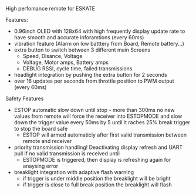 High perfomance remote for ESKATE

Features:

- 0.96inch OLED with 128x64 with high frequently display update rate to have smooth and accurate inforamtions (every 60ms)
- vibration feature (Alarm on low batttery from Board, Remote battery...)
- extra button to switch between 3 different main Screens 
  - Speed, Disance, Voltage
  - Voltage, Motor amps, Battery amps
  - DEBUG RSSI, cycle time, failed transmissions
- headlight integration by pushing the extra button for 2 seconds
- over 16 updates per seconds from throttle position to PWM output (every 60ms)

Safety Features

- ESTOP automatic slow down until stop - more than 300ms no new values from remote will force the receiver into ESTOPMODE and slow down the trigger value every 50ms by 5 until it raches 25% break trigger to stop the board safe
  - ESTOP will armed automaticly after first valid transmission between remote and receiver
- priority transmission handling! Deactivating display refresh and UART pull if no valid transmission is received until
  - ESTOPMODE is triggered, then display is refreshing again for anaysing error
- breaklight integration with adaptive flash warning
  - if trigger is under middle position the breaklight will be bright 
  - if trigger is close to full break position the breaklight will flash
